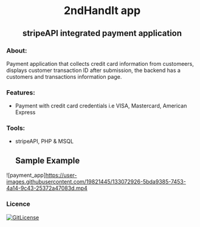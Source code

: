 <!-- PROJECT TITLE -->
  <h1 align="center">2ndHandIt app</h1>
 <h2 2 align="center">
    stripeAPI integrated payment application
    <br />
    </h2>

### About:
Payment application that collects credit card information from customeers, displays customer transaction ID after submission, the backend has a customers and transactions information page.

### Features:
* Payment with credit card credentials i.e VISA, Mastercard, American Express

### Tools:
* stripeAPI, PHP & MSQL
   
  ## Sample Example

![payment_app]https://user-images.githubusercontent.com/19821445/133072926-5bda9385-7453-4a14-9c43-25372a47083d.mp4

### Licence
[![GitLicense](https://gitlicense.com/badge/sajustsmile/2ndHandIt-Payment-app--PHP-work)](https://github.com/sajustsmile/2ndHandIt-Payment-app--PHP-work/blob/main/LICENSE)
